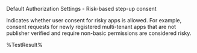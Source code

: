 Default Authorization Settings - Risk-based step-up consent

Indicates whether user consent for risky apps is allowed. For example, consent requests for newly registered multi-tenant apps that are not publisher verified and require non-basic permissions are considered risky.

<!--- Results --->
%TestResult%
